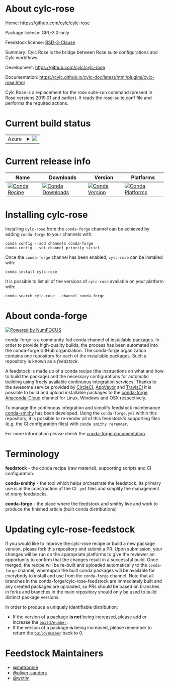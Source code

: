 About cylc-rose
===============

Home: https://github.com/cylc/cylc-rose

Package license: GPL-3.0-only

Feedstock license: [BSD-3-Clause](https://github.com/conda-forge/cylc-rose-feedstock/blob/master/LICENSE.txt)

Summary: Cylc Rose is the bridge between Rose suite configurations and Cylc workflows.

Development: https://github.com/cylc/cylc-rose

Documentation: https://cylc.github.io/cylc-doc/latest/html/plugins/cylc-rose.html

Cylc Rose is a replacement for the rose suite-run command (present in Rose
versions 2019.01 and earlier). It reads the rose-suite.conf file and
performs the required actions.


Current build status
====================


<table>
    
  <tr>
    <td>Azure</td>
    <td>
      <details>
        <summary>
          <a href="https://dev.azure.com/conda-forge/feedstock-builds/_build/latest?definitionId=12364&branchName=master">
            <img src="https://dev.azure.com/conda-forge/feedstock-builds/_apis/build/status/cylc-rose-feedstock?branchName=master">
          </a>
        </summary>
        <table>
          <thead><tr><th>Variant</th><th>Status</th></tr></thead>
          <tbody><tr>
              <td>linux_64_python3.7.____cpython</td>
              <td>
                <a href="https://dev.azure.com/conda-forge/feedstock-builds/_build/latest?definitionId=12364&branchName=master">
                  <img src="https://dev.azure.com/conda-forge/feedstock-builds/_apis/build/status/cylc-rose-feedstock?branchName=master&jobName=linux&configuration=linux_64_python3.7.____cpython" alt="variant">
                </a>
              </td>
            </tr><tr>
              <td>linux_64_python3.8.____cpython</td>
              <td>
                <a href="https://dev.azure.com/conda-forge/feedstock-builds/_build/latest?definitionId=12364&branchName=master">
                  <img src="https://dev.azure.com/conda-forge/feedstock-builds/_apis/build/status/cylc-rose-feedstock?branchName=master&jobName=linux&configuration=linux_64_python3.8.____cpython" alt="variant">
                </a>
              </td>
            </tr><tr>
              <td>linux_64_python3.9.____cpython</td>
              <td>
                <a href="https://dev.azure.com/conda-forge/feedstock-builds/_build/latest?definitionId=12364&branchName=master">
                  <img src="https://dev.azure.com/conda-forge/feedstock-builds/_apis/build/status/cylc-rose-feedstock?branchName=master&jobName=linux&configuration=linux_64_python3.9.____cpython" alt="variant">
                </a>
              </td>
            </tr><tr>
              <td>osx_64_python3.7.____cpython</td>
              <td>
                <a href="https://dev.azure.com/conda-forge/feedstock-builds/_build/latest?definitionId=12364&branchName=master">
                  <img src="https://dev.azure.com/conda-forge/feedstock-builds/_apis/build/status/cylc-rose-feedstock?branchName=master&jobName=osx&configuration=osx_64_python3.7.____cpython" alt="variant">
                </a>
              </td>
            </tr><tr>
              <td>osx_64_python3.8.____cpython</td>
              <td>
                <a href="https://dev.azure.com/conda-forge/feedstock-builds/_build/latest?definitionId=12364&branchName=master">
                  <img src="https://dev.azure.com/conda-forge/feedstock-builds/_apis/build/status/cylc-rose-feedstock?branchName=master&jobName=osx&configuration=osx_64_python3.8.____cpython" alt="variant">
                </a>
              </td>
            </tr><tr>
              <td>osx_64_python3.9.____cpython</td>
              <td>
                <a href="https://dev.azure.com/conda-forge/feedstock-builds/_build/latest?definitionId=12364&branchName=master">
                  <img src="https://dev.azure.com/conda-forge/feedstock-builds/_apis/build/status/cylc-rose-feedstock?branchName=master&jobName=osx&configuration=osx_64_python3.9.____cpython" alt="variant">
                </a>
              </td>
            </tr>
          </tbody>
        </table>
      </details>
    </td>
  </tr>
</table>

Current release info
====================

| Name | Downloads | Version | Platforms |
| --- | --- | --- | --- |
| [![Conda Recipe](https://img.shields.io/badge/recipe-cylc--rose-green.svg)](https://anaconda.org/conda-forge/cylc-rose) | [![Conda Downloads](https://img.shields.io/conda/dn/conda-forge/cylc-rose.svg)](https://anaconda.org/conda-forge/cylc-rose) | [![Conda Version](https://img.shields.io/conda/vn/conda-forge/cylc-rose.svg)](https://anaconda.org/conda-forge/cylc-rose) | [![Conda Platforms](https://img.shields.io/conda/pn/conda-forge/cylc-rose.svg)](https://anaconda.org/conda-forge/cylc-rose) |

Installing cylc-rose
====================

Installing `cylc-rose` from the `conda-forge` channel can be achieved by adding `conda-forge` to your channels with:

```
conda config --add channels conda-forge
conda config --set channel_priority strict
```

Once the `conda-forge` channel has been enabled, `cylc-rose` can be installed with:

```
conda install cylc-rose
```

It is possible to list all of the versions of `cylc-rose` available on your platform with:

```
conda search cylc-rose --channel conda-forge
```


About conda-forge
=================

[![Powered by
NumFOCUS](https://img.shields.io/badge/powered%20by-NumFOCUS-orange.svg?style=flat&colorA=E1523D&colorB=007D8A)](https://numfocus.org)

conda-forge is a community-led conda channel of installable packages.
In order to provide high-quality builds, the process has been automated into the
conda-forge GitHub organization. The conda-forge organization contains one repository
for each of the installable packages. Such a repository is known as a *feedstock*.

A feedstock is made up of a conda recipe (the instructions on what and how to build
the package) and the necessary configurations for automatic building using freely
available continuous integration services. Thanks to the awesome service provided by
[CircleCI](https://circleci.com/), [AppVeyor](https://www.appveyor.com/)
and [TravisCI](https://travis-ci.com/) it is possible to build and upload installable
packages to the [conda-forge](https://anaconda.org/conda-forge)
[Anaconda-Cloud](https://anaconda.org/) channel for Linux, Windows and OSX respectively.

To manage the continuous integration and simplify feedstock maintenance
[conda-smithy](https://github.com/conda-forge/conda-smithy) has been developed.
Using the ``conda-forge.yml`` within this repository, it is possible to re-render all of
this feedstock's supporting files (e.g. the CI configuration files) with ``conda smithy rerender``.

For more information please check the [conda-forge documentation](https://conda-forge.org/docs/).

Terminology
===========

**feedstock** - the conda recipe (raw material), supporting scripts and CI configuration.

**conda-smithy** - the tool which helps orchestrate the feedstock.
                   Its primary use is in the construction of the CI ``.yml`` files
                   and simplify the management of *many* feedstocks.

**conda-forge** - the place where the feedstock and smithy live and work to
                  produce the finished article (built conda distributions)


Updating cylc-rose-feedstock
============================

If you would like to improve the cylc-rose recipe or build a new
package version, please fork this repository and submit a PR. Upon submission,
your changes will be run on the appropriate platforms to give the reviewer an
opportunity to confirm that the changes result in a successful build. Once
merged, the recipe will be re-built and uploaded automatically to the
`conda-forge` channel, whereupon the built conda packages will be available for
everybody to install and use from the `conda-forge` channel.
Note that all branches in the conda-forge/cylc-rose-feedstock are
immediately built and any created packages are uploaded, so PRs should be based
on branches in forks and branches in the main repository should only be used to
build distinct package versions.

In order to produce a uniquely identifiable distribution:
 * If the version of a package **is not** being increased, please add or increase
   the [``build/number``](https://docs.conda.io/projects/conda-build/en/latest/resources/define-metadata.html#build-number-and-string).
 * If the version of a package **is** being increased, please remember to return
   the [``build/number``](https://docs.conda.io/projects/conda-build/en/latest/resources/define-metadata.html#build-number-and-string)
   back to 0.

Feedstock Maintainers
=====================

* [@metronnie](https://github.com/metronnie/)
* [@oliver-sanders](https://github.com/oliver-sanders/)
* [@wxtim](https://github.com/wxtim/)

